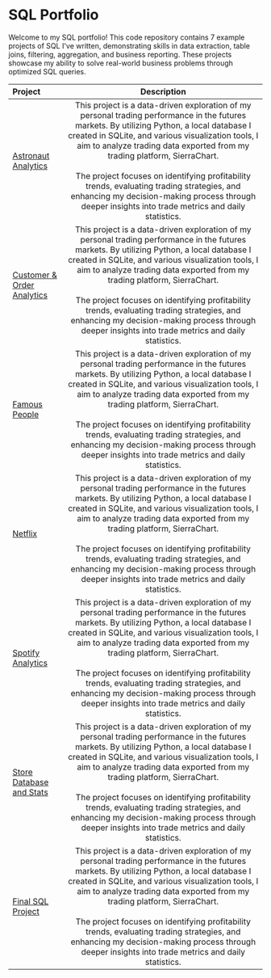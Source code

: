 # SQL Portfolio
Welcome to my SQL portfolio! This code repository contains 7 example projects of SQL I've written, demonstrating skills in data extraction, table joins, filtering, aggregation, and business reporting. These projects showcase my ability to solve real-world business problems through optimized SQL queries.


| Project | Description |
| :--- | :---: |
| [Astronaut Analytics](https://github.com/t-smith0193/SQL/blob/main/Astronaut%20Analytics) | This project is a data-driven exploration of my personal trading performance in the futures markets. By utilizing Python, a local database I created in SQLite, and various visualization tools, I aim to analyze trading data exported from my trading platform, SierraChart.<br> <br>The project focuses on identifying profitability trends, evaluating trading strategies, and enhancing my decision-making process through deeper insights into trade metrics and daily statistics. | ✅ | ✅ | | |
| [Customer & Order Analytics](https://github.com/t-smith0193/SQL/blob/main/Customer%20%26%20Order%20Analytics) | This project is a data-driven exploration of my personal trading performance in the futures markets. By utilizing Python, a local database I created in SQLite, and various visualization tools, I aim to analyze trading data exported from my trading platform, SierraChart.<br> <br>The project focuses on identifying profitability trends, evaluating trading strategies, and enhancing my decision-making process through deeper insights into trade metrics and daily statistics. | ✅ | ✅ | | || [Trading Strategy Performance Analysis](https://github.com/t-smith0193/Python/blob/main/Trading%20Strategy%20Performance%20Analysis.ipynb) | This project is a data-driven exploration of my personal trading performance in the futures markets. By utilizing Python, a local database I created in SQLite, and various visualization tools, I aim to analyze trading data exported from my trading platform, SierraChart.<br> <br>The project focuses on identifying profitability trends, evaluating trading strategies, and enhancing my decision-making process through deeper insights into trade metrics and daily statistics. | ✅ | ✅ | | |
| [Famous People](https://github.com/t-smith0193/SQL/blob/main/Famous%20People) | This project is a data-driven exploration of my personal trading performance in the futures markets. By utilizing Python, a local database I created in SQLite, and various visualization tools, I aim to analyze trading data exported from my trading platform, SierraChart.<br> <br>The project focuses on identifying profitability trends, evaluating trading strategies, and enhancing my decision-making process through deeper insights into trade metrics and daily statistics. | ✅ | ✅ | | |
| [Netflix](https://github.com/t-smith0193/SQL/blob/main/Netflix) | This project is a data-driven exploration of my personal trading performance in the futures markets. By utilizing Python, a local database I created in SQLite, and various visualization tools, I aim to analyze trading data exported from my trading platform, SierraChart.<br> <br>The project focuses on identifying profitability trends, evaluating trading strategies, and enhancing my decision-making process through deeper insights into trade metrics and daily statistics. | ✅ | ✅ | | |
| [Spotify Analytics](https://github.com/t-smith0193/SQL/blob/main/Spotify%20Analytics) | This project is a data-driven exploration of my personal trading performance in the futures markets. By utilizing Python, a local database I created in SQLite, and various visualization tools, I aim to analyze trading data exported from my trading platform, SierraChart.<br> <br>The project focuses on identifying profitability trends, evaluating trading strategies, and enhancing my decision-making process through deeper insights into trade metrics and daily statistics. | ✅ | ✅ | | |
| [Store Database and Stats](https://github.com/t-smith0193/SQL/blob/main/Store%20Database%20and%20Stats) | This project is a data-driven exploration of my personal trading performance in the futures markets. By utilizing Python, a local database I created in SQLite, and various visualization tools, I aim to analyze trading data exported from my trading platform, SierraChart.<br> <br>The project focuses on identifying profitability trends, evaluating trading strategies, and enhancing my decision-making process through deeper insights into trade metrics and daily statistics. | ✅ | ✅ | | |
| [Final SQL Project](https://github.com/t-smith0193/SQL/blob/main/Final%20SQL%20Project) | This project is a data-driven exploration of my personal trading performance in the futures markets. By utilizing Python, a local database I created in SQLite, and various visualization tools, I aim to analyze trading data exported from my trading platform, SierraChart.<br> <br>The project focuses on identifying profitability trends, evaluating trading strategies, and enhancing my decision-making process through deeper insights into trade metrics and daily statistics. | ✅ | ✅ | | |
